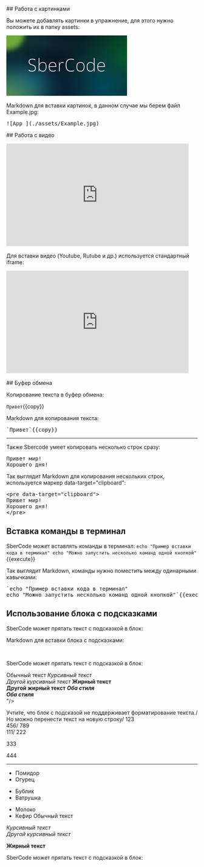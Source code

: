 ## Работа с картинками

Вы можете добавлять картинки в упражнение, для этого нужно положить их в папку assets:

![App_](./assets/Example.jpg)

Markdown для вставки картинок, в данном случае мы берем файл Example.jpg:

<pre>
![App_](./assets/Example.jpg)
</pre>
  
  
## Работа с видео

<iframe width="480" height="270" src="https://www.youtube.com/embed/syrGPPekLHQ" title="YouTube video player" frameborder="0" allow="accelerometer; autoplay; clipboard-write; encrypted-media; gyroscope; picture-in-picture; web-share" allowfullscreen></iframe>

Для вставки видео (Youtube, Rutube и др.) используется стандартный iframe:

<pre>
<iframe width="480" height="270" src="https://www.youtube.com/embed/syrGPPekLHQ" title="YouTube video player" frameborder="0" allow="accelerometer; autoplay; clipboard-write; encrypted-media; gyroscope; picture-in-picture; web-share" allowfullscreen></iframe>
</pre>


## Буфер обмена

Копирование текста в буфер обмена:

`Привет`{{copy}}


Markdown для копирования текста:

<pre>
`Привет`{{copy}}
</pre>

***
Также Sbercode умеет копировать несколько строк сразу:

<pre data-target="clipboard">
Привет мир!
Хорошего дня!
</pre>


Так выглядит Markdown для копирования нескольких строк, используется маркер data-target="clipboard":

<pre>
&#x3C;pre data-target=&#x22;clipboard&#x22;&#x3E;
Привет мир!
Хорошего дня!
&#x3C;/pre&#x3E;
</pre>


## Вставка команды в терминал
SberCode может вставлять команды в терминал:
`echo "Пример вставки кода в терминал"
echo "Можно запустить несколько команд одной кнопкой"`{{execute}}


Так выглядит Markdown, команды нужно поместить между одинарными кавычками:

<pre>
`echo "Пример вставки кода в терминал"
echo "Можно запустить несколько команд одной кнопкой"`{{execute}}
</pre>


## Использование блока с подсказками
SberCode может прятать текст с подсказкой в блок:
<hint-block title="Нажмите, чтобы увидеть подсказку" text="Здесь вы можете подсказать решение какой-нибудь задачи. Учтите, что блок с подсказой не поддерживает форматирование текста"/>


Markdown для вставки блока с подсказками:

<pre>
<hint-block title="Нажмите, чтобы увидеть подсказку" text="Здесь вы можете подсказать решение какой-нибудь задачи. Учтите, что блок с подсказой не поддерживает форматирование текста"/>
</pre>


SberCode может прятать текст с подсказкой в блок:
<hint-block title="Нажмите, чтобы увидеть подсказку очеееееееееееееееееееееень длииииииииииииииииииинный тееееееееекст" text="Здесь вы можете подсказать решение какой-нибудь задачи. Учтите, что блок с подсказой не поддерживает форматирование текста.
П
Р
И
В
Е
Т
П
Р
И
В
Е
Т
П
Р
И
В
Е
Т
П
Р
И
В
Е
Т
П
Р
И
В
Е
Т
Но можно перенести текст на новую строку
*Молоко"/>

Обычный текст
*Курсивный текст*<br>
_Другой курсивный текст_
**Жирный текст**<br>
__Другой жирный текст__
***Оба стиля***<br>
___Оба стиля___<br>"/>


Учтите, что блок с подсказой не поддерживает форматирование текста./
Но можно перенести текст на новую строку/
123<br>
456/
789<br>
111/
222<br>

333

444

***

- Помидор
- Огурец

+ Бублик
+ Ватрушка

* Молоко
* Кефир
Обычный текст

*Курсивный текст*<br>
_Другой курсивный текст_

**Жирный текст**<br>

SberCode может прятать текст с подсказкой в блок:
<hint-block title="Нажмите, чтобы увидеть подсказку очеееееееееееееееееееееень длииииииииииииииииииинный тееееееееекст" text="Здесь вы можете подсказать решение какой-нибудь задачи. Учтите, что блок с подсказой не поддерживает форматирование текста.
П
Р
И
В
Е
Т
П
Р
И
В
Е
Т
П
Р
И
В
Е
Т
П
Р
И
В
Е
Т
П
Р
И
В
Е
Т
Но можно перенести текст на новую строку
*Молоко"/>
